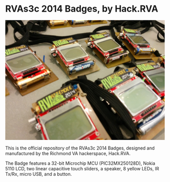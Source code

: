RVAs3c 2014 Badges, by Hack.RVA
====================
![](final_badges_at_conf.jpg)

This is the official repository of the RVAs3c 2014 Badges, designed and manufactured by the Richmond VA hackerspace, Hack.RVA.

The Badge features a 32-bit Microchip MCU (PIC32MX250128D), Nokia 5110 LCD, two linear capacitive touch sliders, a speaker, 8 yellow LEDs, IR Tx/Rx, micro USB, and a button.
